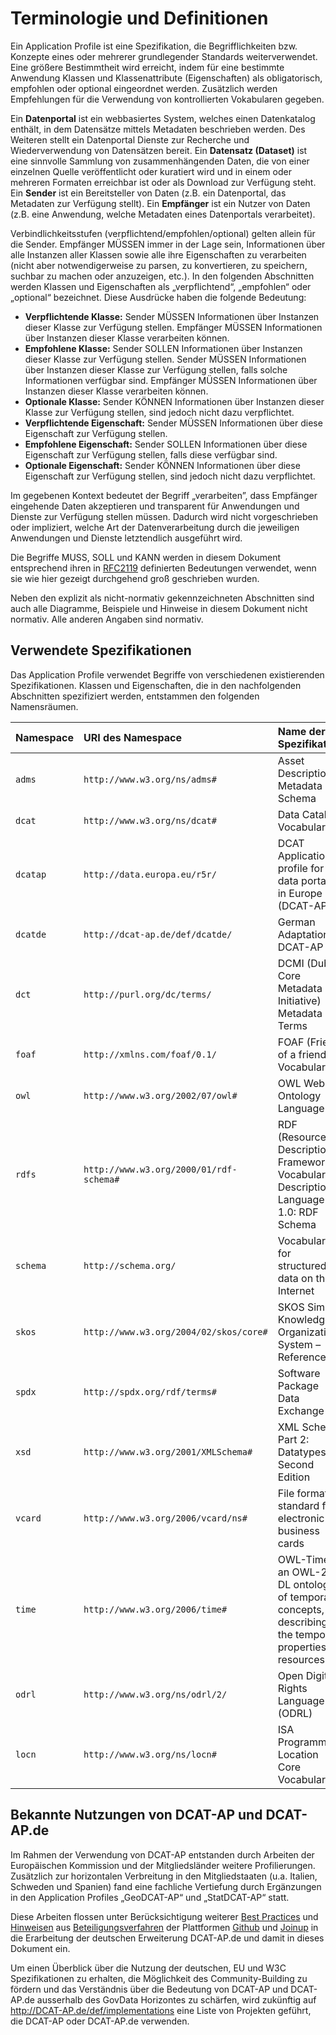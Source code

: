 # Terminologie und Definitionen
Ein Application Profile ist eine Spezifikation, die Begrifflichkeiten bzw. Konzepte eines oder mehrerer grundlegender Standards weiterverwendet. Eine größere Bestimmtheit wird erreicht, indem für eine bestimmte Anwendung Klassen und Klassenattribute (Eigenschaften) als obligatorisch, empfohlen oder optional eingeordnet werden. Zusätzlich werden Empfehlungen für die Verwendung von kontrollierten Vokabularen gegeben.

Ein **Datenportal** ist ein webbasiertes System, welches einen Datenkatalog enthält, in dem Datensätze mittels Metadaten beschrieben werden. Des Weiteren stellt ein Datenportal Dienste zur Recherche und Wiederverwendung von Datensätzen bereit.
Ein **Datensatz (Dataset)** ist eine sinnvolle Sammlung von zusammenhängenden Daten, die von einer einzelnen Quelle veröffentlicht oder kuratiert wird und in einem oder mehreren Formaten erreichbar ist oder als Download zur Verfügung steht.
Ein **Sender** ist ein Bereitsteller von Daten (z.B. ein Datenportal, das Metadaten zur Verfügung stellt).
Ein **Empfänger** ist ein Nutzer von Daten (z.B. eine Anwendung, welche Metadaten eines Datenportals verarbeitet).

Verbindlichkeitsstufen (verpflichtend/empfohlen/optional) gelten allein für die Sender. Empfänger MÜSSEN immer in der Lage sein, Informationen über alle Instanzen aller Klassen sowie alle ihre Eigenschaften zu verarbeiten (nicht aber notwendigerweise zu parsen, zu konvertieren, zu speichern, suchbar zu machen oder anzuzeigen, etc.).</mark>
In den folgenden Abschnitten werden Klassen und Eigenschaften als „verpflichtend“, „empfohlen“ oder „optional“ bezeichnet. Diese Ausdrücke haben die folgende Bedeutung:
- **Verpflichtende Klasse:** Sender MÜSSEN Informationen über Instanzen dieser Klasse zur Verfügung stellen. Empfänger MÜSSEN Informationen über Instanzen dieser Klasse verarbeiten können.
- **Empfohlene Klasse:** Sender SOLLEN Informationen über Instanzen dieser Klasse zur Verfügung stellen. Sender MÜSSEN Informationen über Instanzen dieser Klasse zur Verfügung stellen, falls solche Informationen verfügbar sind. Empfänger MÜSSEN Informationen über Instanzen dieser Klasse verarbeiten können.
- **Optionale Klasse:** Sender KÖNNEN Informationen über Instanzen dieser Klasse zur Verfügung stellen, sind jedoch nicht dazu verpflichtet.
- **Verpflichtende Eigenschaft:** Sender MÜSSEN Informationen über diese Eigenschaft zur Verfügung stellen.
- **Empfohlene Eigenschaft:** Sender SOLLEN Informationen über diese Eigenschaft zur Verfügung stellen, falls diese verfügbar sind.
- **Optionale Eigenschaft:** Sender KÖNNEN Informationen über diese Eigenschaft zur Verfügung stellen, sind jedoch nicht dazu verpflichtet.

Im gegebenen Kontext bedeutet der Begriff „verarbeiten”, dass Empfänger eingehende Daten akzeptieren und transparent für Anwendungen und Dienste zur Verfügung stellen müssen. Dadurch wird nicht vorgeschrieben oder impliziert, welche Art der Datenverarbeitung durch die jeweiligen Anwendungen und Dienste letztendlich ausgeführt wird.

Die Begriffe MUSS, SOLL und KANN werden in diesem Dokument entsprechend ihren in [RFC2119](https://www.rfc-editor.org/rfc/rfc2119) definierten Bedeutungen verwendet, wenn sie wie hier gezeigt durchgehend groß geschrieben wurden. 

Neben den explizit als nicht-normativ gekennzeichneten Abschnitten sind auch alle Diagramme, Beispiele und Hinweise in diesem Dokument nicht normativ. Alle anderen Angaben sind normativ.


## Verwendete Spezifikationen  

Das Application Profile verwendet Begriffe von verschiedenen existierenden Spezifikationen. Klassen und Eigenschaften, die in den nachfolgenden Abschnitten spezifiziert werden, entstammen den folgenden Namensräumen.

| Namespace | URI des Namespace                       | Name der Spezifikation                                                                                     |
| :-------- | :-------------------------------------- | :--------------------------------------------------------------------------------------------------------- |
| `adms`    | `http://www.w3.org/ns/adms#`            | Asset Description Metadata Schema                                                                          |
| `dcat`    | `http://www.w3.org/ns/dcat#`            | Data Catalog Vocabulary                                                                                    |
| `dcatap`  | `http://data.europa.eu/r5r/`            | DCAT Application profile for data portals in Europe (DCAT-AP)                                              |
| `dcatde`  | `http://dcat-ap.de/def/dcatde/`         | German Adaptation of DCAT-AP                                                                               |
| `dct`     | `http://purl.org/dc/terms/`             | DCMI (Dublin Core Metadata Initiative) Metadata Terms                                                      |
| `foaf`    | `http://xmlns.com/foaf/0.1/`            | FOAF (Friend of a friend) Vocabulary                                                                       |
| `owl`     | `http://www.w3.org/2002/07/owl#`        | OWL Web Ontology Language                                                                                  |
| `rdfs`    | `http://www.w3.org/2000/01/rdf-schema#` | RDF (Resource Description Framework) Vocabulary Description Language 1.0: RDF Schema                       |
| `schema`  | `http://schema.org/`                    | Vocabulary for structured data on the Internet                                                             |
| `skos`    | `http://www.w3.org/2004/02/skos/core#`  | SKOS Simple Knowledge Organization System – Reference                                                      |
| `spdx`    | `http://spdx.org/rdf/terms#`            | Software Package Data Exchange                                                                             |
| `xsd`     | `http://www.w3.org/2001/XMLSchema#`     | XML Schema Part 2: Datatypes Second Edition                                                                |
| `vcard`   | `http://www.w3.org/2006/vcard/ns#`      | File format standard for electronic business cards                                                         |
| `time`    | `http://www.w3.org/2006/time#`          | OWL-Time is an OWL-2 DL ontology of temporal concepts, for describing the temporal properties of resources |
| `odrl`    | `http://www.w3.org/ns/odrl/2/`          | Open Digital Rights Language (ODRL)                                                                        |
| `locn`    | `http://www.w3.org/ns/locn#`            | ISA Programme Location Core Vocabulary                                                                     |


## Bekannte Nutzungen von DCAT-AP und DCAT-AP.de
Im Rahmen der Verwendung von DCAT-AP entstanden durch Arbeiten der Europäischen Kommission und der Mitgliedsländer weitere Profilierungen. Zusätzlich zur horizontalen Verbreitung in den Mitgliedstaaten (u.a. Italien, Schweden und Spanien) fand eine fachliche Vertiefung durch Ergänzungen in den Application Profiles „GeoDCAT-AP“ und „StatDCAT-AP“ statt.

Diese Arbeiten flossen unter Berücksichtigung weiterer [Best Practices](https://www.w3.org/2013/share-psi/bp/) und [Hinweisen](https://joinup.ec.europa.eu/asset/ogd2_0/issue/dcat-ap) aus [Beteiligungsverfahren](https://joinup.ec.europa.eu/asset/dcat-ap_implementation_guidelines/issue/all) der Plattformen [Github](https://github.com/GovDataOfficial/DCAT-AP.de) und [Joinup](https://joinup.ec.europa.eu/asset/dcat_application_profile/issue/all) in die Erarbeitung der deutschen Erweiterung DCAT-AP.de und damit in dieses Dokument ein.

Um einen Überblick über die Nutzung der deutschen, EU und W3C Spezifikationen zu erhalten, die Möglichkeit des Community-Building zu fördern und das Verständnis über die Bedeutung von DCAT-AP und DCAT-AP.de ausserhalb des GovData Horizontes zu schärfen, wird zukünftig auf http://DCAT-AP.de/def/implementations eine Liste von Projekten geführt, die DCAT-AP oder DCAT-AP.de verwenden.
